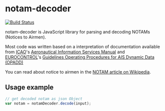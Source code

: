 
notam-decoder
=======

[![Build Status](https://travis-ci.org/mourner/suncalc.svg?branch=master)](https://travis-ci.org/mourner/suncalc)

notam-decoder is JavaScript library for parsing and decoding NOTAMs (Notices to Airmen).

Most code was written based on a interpretation of documentation available from 
[ICAO](https://www.icao.int)'s [Aeronautical Information Services Manual]((https://www.icao.int/NACC/Documents/Meetings/2014/ECARAIM/REF09-Doc8126.pdf)) and [EUROCONTROL](https://www.eurocontrol.int)'s 
[Guidelines Operating Procedures for AIS Dynamic Data (OPADD)](https://www.eurocontrol.int/sites/default/files/publication/files/OPADD_Ed4.0_v01.00.pdf)


You can read about notice to airmen in the [NOTAM article on Wikipedia](https://en.wikipedia.org/wiki/NOTAM).


## Usage example

```javascript
// get decoded notam as json Object
var notam = notamDecoder.decode(input);

